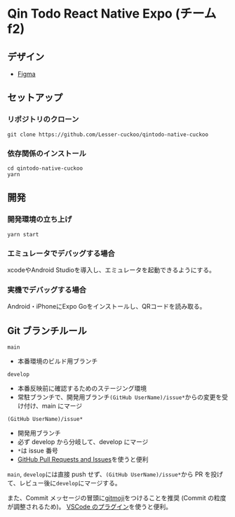 # Qin Todo React Native Expo (チーム f2)

## デザイン

- [Figma](https://www.figma.com/file/SNPCXNu0V6k6wHS4piYyS2/Qin-Todo?node-id=104%3A1925)

## セットアップ

### リポジトリのクローン

```
git clone https://github.com/Lesser-cuckoo/qintodo-native-cuckoo
```

### 依存関係のインストール

```
cd qintodo-native-cuckoo
yarn
```

## 開発

### 開発環境の立ち上げ

```
yarn start
```

### エミュレータでデバッグする場合

xcodeやAndroid Studioを導入し、エミュレータを起動できるようにする。

### 実機でデバッグする場合

Android・iPhoneにExpo Goをインストールし、QRコードを読み取る。

## Git ブランチルール

`main`

- 本番環境のビルド用ブランチ

`develop`

- 本番反映前に確認するためのステージング環境
- 常駐ブランチで、開発用ブランチ`(GitHub UserName)/issue*`からの変更を受け付け、main にマージ

`(GitHub UserName)/issue*`

- 開発用ブランチ
- 必ず develop から分岐して、develop にマージ
- `*`は issue 番号
- [GitHub Pull Requests and Issues](https://marketplace.visualstudio.com/items?itemName=GitHub.vscode-pull-request-github)を使うと便利

`main`, `develop`には直接 push せず、`(GitHub UserName)/issue*`から PR を投げて、レビュー後に`develop`にマージする。

また、Commit メッセージの冒頭に[gitmoji](https://gitmoji.dev/)をつけることを推奨 (Commit の粒度が調整されるため)。
[VSCode のプラグイン](https://marketplace.visualstudio.com/items?itemName=seatonjiang.gitmoji-vscode)を使うと便利。